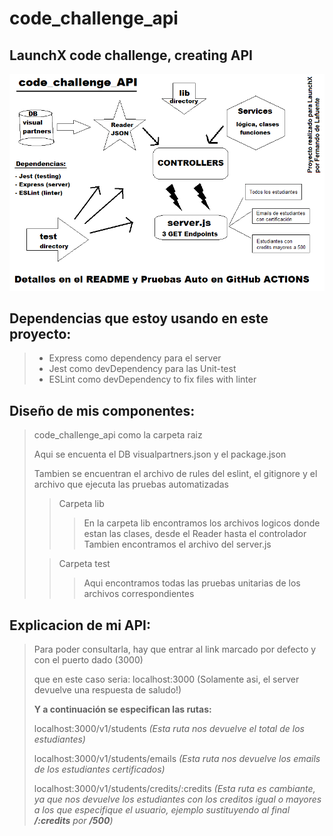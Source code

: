 # code_challenge_api
## LaunchX code challenge, creating API

<img src="https://github.com/Lfer1111/code_challenge_api/blob/master/Project-Design.png">

## Dependencias que estoy usando en este proyecto:

> - Express como dependency para el server
> - Jest como devDependency para las Unit-test
> - ESLint como devDependency to fix files with linter

## Diseño de mis componentes:

> code_challenge_api como la carpeta raiz
>
> Aqui se encuenta el DB visualpartners.json y el package.json
>
> Tambien se encuentran el archivo de rules del eslint, el gitignore y el archivo que ejecuta las pruebas automatizadas
>
>> Carpeta lib
>>> En la carpeta lib encontramos los archivos logicos donde estan las clases, desde el Reader hasta el controlador
>>> Tambien encontramos el archivo del server.js
>
>> Carpeta test
>>> Aqui encontramos todas las pruebas unitarias de los archivos correspondientes

## Explicacion de mi API:

> Para poder consultarla, hay que entrar al link marcado por defecto y con el puerto dado (3000)
> 
> que en este caso seria: localhost:3000  (Solamente asi, el server devuelve una respuesta de saludo!) 
>
> **Y a continuación se especifican las rutas:**
>
> localhost:3000/v1/students *(Esta ruta nos devuelve el total de los estudiantes)*
> 
> localhost:3000/v1/students/emails *(Esta ruta nos devuelve los emails de los estudiantes certificados)*
>
> localhost:3000/v1/students/credits/:credits *(Esta ruta es cambiante, ya que nos devuelve los estudiantes con los creditos igual o mayores a los que especifique el usuario, ejemplo sustituyendo al final **/:credits** por **/500**)*
>
